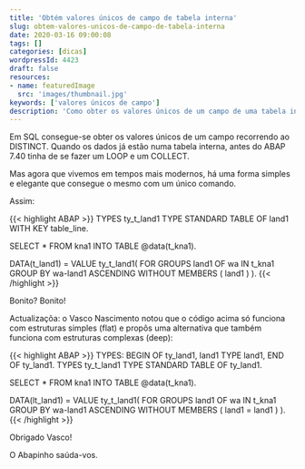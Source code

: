 ```yaml
---
title: 'Obtém valores únicos de campo de tabela interna'
slug: obtem-valores-unicos-de-campo-de-tabela-interna
date: 2020-03-16 09:00:08
tags: []
categories: [dicas]
wordpressId: 4423
draft: false
resources:
- name: featuredImage
  src: 'images/thumbnail.jpg'
keywords: ['valores únicos de campo']
description: 'Como obter os valores únicos de um campo de uma tabela interna usando apenas um único comando em vez dos clássicos LOOP e COLLECT.'
---
```

Em SQL consegue-se obter os valores únicos de um campo recorrendo ao DISTINCT. Quando os dados já estão numa tabela interna, antes do ABAP 7.40 tinha de se fazer um LOOP e um COLLECT.

Mas agora que vivemos em tempos mais modernos, há uma forma simples e elegante que consegue o mesmo com um único comando.

<!--more-->

Assim:


{{< highlight ABAP >}}
TYPES ty_t_land1 TYPE STANDARD TABLE OF land1 WITH KEY table_line.

SELECT * FROM kna1 INTO TABLE @data(t_kna1).

DATA(t_land1) =  VALUE ty_t_land1(
    FOR GROUPS land1 OF wa IN t_kna1
    GROUP BY wa-land1 ASCENDING
    WITHOUT MEMBERS
    ( land1 ) ).
{{< /highlight >}}

Bonito? Bonito!

Actualizaçõa: o Vasco Nascimento notou que o código acima só funciona com estruturas simples (flat) e propôs uma alternativa que também funciona com estruturas complexas (deep):


{{< highlight ABAP >}}
TYPES:
  BEGIN OF ty_land1,
    land1 TYPE land1,
  END OF ty_land1.
TYPES ty_t_land1 TYPE STANDARD TABLE OF ty_land1.

SELECT * FROM kna1 INTO TABLE @data(t_kna1).

DATA(lt_land1) = VALUE ty_t_land1(
  FOR GROUPS land1 OF wa IN t_kna1
  GROUP BY wa-land1 ASCENDING
  WITHOUT MEMBERS
  ( land1 = land1 ) ).
{{< /highlight >}}

Obrigado Vasco!

O Abapinho saúda-vos.
